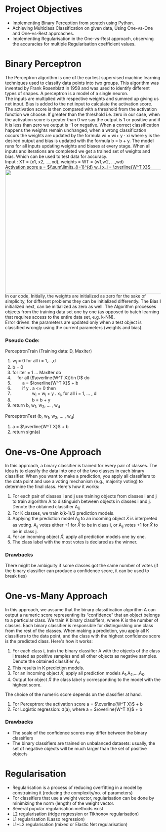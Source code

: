 # Project Objectives 
- Implementing Binary Perception from scratch using Python.
- Achieving Multiclass Classification on given data, Using One-vs-One and One-vs-Rest approaches.
- Implementing Regularisation in the One-vs-Rest approach, observing the accuracies for multiple Regularisation coefficient values.

# Binary Perceptron
The Perceptron algorithm is one of the earliest supervised machine learning techniques used to classify data points into two groups. This algorithm was invented by Frank Rosenblatt in 1958 and was used to identify different types of shapes. A perceptron is a model of a single neuron.\
The inputs are multiplied with respective weights and summed up giving us net input. Bias is added to the net input to calculate the activation score. The activation score is then compared with a threshold from the activation function we choose. If greater than the threshold i.e. zero in our case, when the activation score is greater than 0 we say the output is 1 or positive and if it is less than zero we output is -1 or negative.
When a correct classification happens the weights remain unchanged, when a wrong classification occurs the weights are updated by the formula wi = wi+ y ⋅ xi where y is the desired output and bias is updated with the formula b = b + y. The model runs for all inputs updating weights and biases at every stage. When all inputs and iterations are completed we get a trained set of weights and bias. Which can be used to test data for accuracy.\
Input : XT = (x1, x2, …, xd), weights = WT = (w1,w2, …,wd)\
Activation score a = $\\sum\limits_{i=1}^{d} w_i x_i = \overline{W^T X}$\
<img src="https://github.com/Prem-Deep9/Perceptron/blob/main/Binary%20Perceptron.png" height="400" width="600">\
In our code, Initially, the weights are initialized as zero for the sake of simplicity, for different problems they can be initialized differently. The Bias I initialized next, can be initialized as zero as well. The Algorithm processes objects from the training data set one by one (as opposed to batch learning that requires access to the entire data set, e.g. k-NN).\
Error driven: the parameters are updated only when a test object is classified wrongly using the current parameters (weights and bias).

### Pseudo Code:
PerceptronTrain (Training data: D, MaxIter)
1. w<sub>i</sub> = 0 for all i = 1,...,d
2. b = 0
3. for iter = 1 ... MaxIter do
4. &nbsp;&nbsp;&nbsp;&nbsp;for all ($\overline{W^T X})\in D$ do
5. &nbsp;&nbsp;&nbsp;&nbsp;&nbsp;&nbsp;&nbsp;&nbsp;a = $\overline{W^T X}$ + b
6. &nbsp;&nbsp;&nbsp;&nbsp;&nbsp;&nbsp;&nbsp;&nbsp;if y . a <= 0 then
7. &nbsp;&nbsp;&nbsp;&nbsp;&nbsp;&nbsp;&nbsp;&nbsp;&nbsp;&nbsp;&nbsp;&nbsp;&nbsp;&nbsp;&nbsp;&nbsp;w<sub>i</sub> = w<sub>i</sub> + y . x<sub>i</sub>, for all i = 1, ... , d
8. &nbsp;&nbsp;&nbsp;&nbsp;&nbsp;&nbsp;&nbsp;&nbsp;&nbsp;&nbsp;&nbsp;&nbsp;&nbsp;&nbsp;&nbsp;&nbsp;b = b + y
9. return b, w<sub>1</sub>, w<sub>2</sub>, ... , w<sub>d</sub>

PerceptronTest (b, w<sub>1</sub>, w<sub>2</sub>, ... , w<sub>d</sub>)
1. a = $\overline{W^T X}$ + b
2. return sign(a)

# One-vs-One Approach
In this approach, a binary classifier is trained for every pair of classes. The idea is to classify the data into one of the two classes in each binary classifier. When you want to make a prediction, you apply all classifiers to the data point and use a voting mechanism (e.g., majority voting) to determine the final class. Here's how it works:
1. For each pair of classes i and j use training objects from classes i and j to train
algorithm A to distinguish between objects in classes i and j. Denote the obtained
classifier A<sub>ij</sub>
2. For K classes, we train k(k-1)/2 prediction models.
3. Applying the prediction model A<sub>ij</sub> to an incoming object $\bar{X}$ is interpreted as voting. A<sub>ij</sub> votes either +1 for $\bar{X}$ to be in class i, or A<sub>ij</sub> votes +1 for $\bar{X}$ to be in class j.
4. For an incoming object $\bar{X}$, apply all prediction models one by one.
5. The class label with the most votes is declared as the winner.
### Drawbacks
There might be ambiguity if some classes got the same number of votes (if the binary classifier can produce a confidence score, it can be used to break ties)

# One-vs-Many Approach

In this approach, we assume that the binary classification algorithm A can output a numeric score representing its “confidence” that an object belongs to a particular class. We train K binary classifiers, where K is the number of classes. Each binary classifier is responsible for distinguishing one class from the rest of the classes. When making a prediction, you apply all K classifiers to the data point, and the class with the highest confidence score is the predicted class. Here's how it works:
1. For each class i, train the binary classifier A with the objects of the class i treated as positive samples and all other objects as negative samples. Denote the obtained classifier A<sub>i</sub>.
2. This results in K prediction models.
3. For an incoming object $\bar{X}$, apply all prediction models A<sub>1</sub>,A<sub>2</sub>,...,A<sub>K</sub>. 
4. Output for object $\bar{X}$ the class label y corresponding to the model with the highest score.

The choice of the numeric score depends on the classifier at hand.
1. For Perceptron: the activation score a = $\overline{W^T X}$ + b
2. For Logistic regression: σ(a), where a = $\overline{W^T X}$ + b

### Drawbacks
- The scale of the confidence scores may differ between the binary classifiers
- The binary classifiers are trained on unbalanced datasets: usually, the set of negative objects will be much larger than the set of positive objects

# Regularisation

- Regularisation is a process of reducing overfitting in a model by constraining it (reducing the complexity/no. of parameters)
- For classifiers that use a weight vector, regularisation can be done by minimizing the norm (length) of the weight vector.
- Several popular regularisation methods exist
- L2 regularisation (ridge regression or Tikhonov regularisation)
- L1 regularisation (Lasso regression)
- L1+L2 regularisation (mixed or Elastic Net regularisation)
